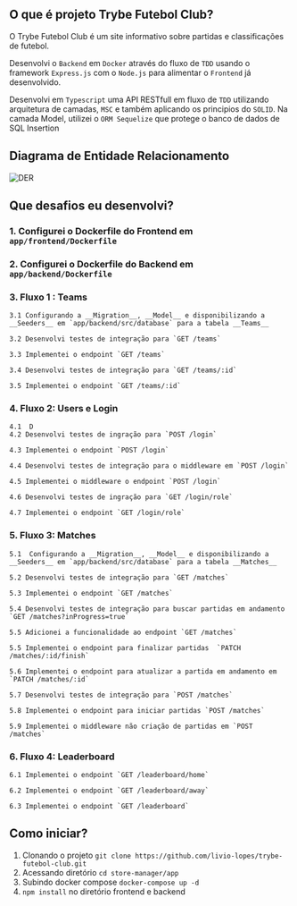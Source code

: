 ## O que é projeto Trybe Futebol Club?

O Trybe Futebol Club é um site informativo sobre partidas e classificações de futebol.

Desenvolvi o `Backend` em `Docker` através do fluxo de `TDD` usando o framework `Express.js` com o `Node.js` para alimentar o `Frontend` já desenvolvido.

Desenvolvi em `Typescript` uma API RESTfull em fluxo de `TDD` utilizando arquitetura de camadas, `MSC` e também aplicando os principios do `SOLID`. Na camada Model, utilizei o `ORM Sequelize` que protege o banco de dados de SQL Insertion


## Diagrama de Entidade Relacionamento
![DER](https://dsm01pap008files.storage.live.com/y4mlsEz8XIK-ixXCK9MgUlp2Ut0smm6S7_-b8Q18_ZcFpNMK-99eotZ__-hjwiFMB6KblxxhyewXCn-AxWFpmTYWIvsf01E3MxmAp_dBqognA-gYI8Z9LfGSZbHG21CLk2DPyfxtatcOgE_a4YUmrzE3f0qeZwZXCHErDDrYrnAYZLs9a_A8ZnFYgCJyKbbBtDhMNJA3La_uqK1Q4eANG3pNlQX-RKJQO2a9DrYS-rXMs4?encodeFailures=1&width=610&height=419)

## Que desafios eu desenvolvi?
### 1. Configurei o Dockerfile do Frontend em `app/frontend/Dockerfile`
### 2. Configurei o Dockerfile do Backend em `app/backend/Dockerfile`
### 3. Fluxo 1 : __Teams__
    
    3.1 Configurando a __Migration__, __Model__ e disponibilizando a __Seeders__ em `app/backend/src/database` para a tabela __Teams__

    3.2 Desenvolvi testes de integração para `GET /teams`

    3.3 Implementei o endpoint `GET /teams`

    3.4 Desenvolvi testes de integração para `GET /teams/:id`

    3.5 Implementei o endpoint `GET /teams/:id`
### 4. Fluxo 2: __Users__ e __Login__

    4.1  D
    4.2 Desenvolvi testes de ingração para `POST /login`

    4.3 Implementei o endpoint `POST /login`

    4.4 Desenvolvi testes de integração para o middleware em `POST /login`

    4.5 Implementei o middleware o endpoint `POST /login`

    4.6 Desenvolvi testes de ingração para `GET /login/role`

    4.7 Implementei o endpoint `GET /login/role`

### 5. Fluxo 3: __Matches__

    5.1  Configurando a __Migration__, __Model__ e disponibilizando a __Seeders__ em `app/backend/src/database` para a tabela __Matches__

    5.2 Desenvolvi testes de integração para `GET /matches`

    5.3 Implementei o endpoint `GET /matches`

    5.4 Desenvolvi testes de integração para buscar partidas em andamento `GET /matches?inProgress=true`

    5.5 Adicionei a funcionalidade ao endpoint `GET /matches`

    5.5 Implementei o endpoint para finalizar partidas  `PATCH /matches/:id/finish`

    5.6 Implementei o endpoint para atualizar a partida em andamento em `PATCH /matches/:id`

    5.7 Desenvolvi testes de integração para `POST /matches`

    5.8 Implementei o endpoint para iniciar partidas `POST /matches`

    5.9 Implementei o middleware não criação de partidas em `POST /matches`

### 6. Fluxo 4: Leaderboard

    6.1 Implementei o endpoint `GET /leaderboard/home` 

    6.2 Implementei o endpoint `GET /leaderboard/away`

    6.3 Implementei o endpoint `GET /leaderboard`

## Como iniciar?
1. Clonando o projeto `git clone https://github.com/livio-lopes/trybe-futebol-club.git`
2. Acessando diretório `cd store-manager/app`
3. Subindo docker compose `docker-compose up -d`
4. `npm install` no diretório frontend e backend
